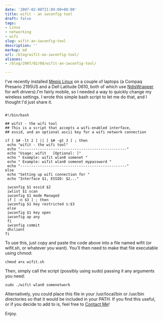 ```yaml
---
date: '2007-02-08T21:09:00+00:00'
title: wifit - an iwconfig tool
draft: false
tags:
- Linux
- networking
- wifi
slug: wifit-an-iwconfig-tool
description: ''
markup: md
url: /blog/wifit-an-iwconfig-tool/
aliases:
- /blog/2007/02/08/wifit-an-iwconfig-tool/

---
```


I've recently installed [Mepis Linux](http://www.mepis.org/) on a couple of laptops (a Compaq Presario 2195US and a Dell Latitude D610, both of which use [NdisWrapper](http://ndiswrapper.sourceforge.net/) for wifi drivers).I'm fairly mobile, so I needed a way to quickly change my wireless settings. I wrote this simple bash script to let me do that, and I thought I'd just share it.  

```
  
#!/bin/bash  
  
## wifit - the wifi tool  
## This is a script that accepts a wifi-enabled interface,   
## essid, and an optional ascii key for a wifi network connection  
  
if [ $# -lt 2 ] || [ $# -gt 3 ] ; then   
 echo "wifit - the wifi tool"  
 echo "-------------------------------------------------"  
 echo "Usage: wifit   [Optional: ]"  
 echo " Example: wifit wlan0 somenet "  
 echo " Example: wifit wlan0 somenet mypassword "  
 echo "-------------------------------------------------"  
else  
 echo "Setting up wifi connection for "  
 echo "Interface $1, ESSID: $2..."  
  
 iwconfig $1 essid $2  
 iwlist $1 scan  
 iwconfig $1 mode Managed  
 if [ -n $3 ] ; then  
 iwconfig $1 key restricted s:$3  
 else  
 iwconfig $1 key open  
 iwconfig ap any  
 fi  
 iwconfig commit  
 dhclient  
fi
```
   
To use this, just copy and paste the code above into a file named wifit (or wifit.sh, or whatever you want). You'll then need to make that file executable using chmod:
```
chmod a+x wifit.sh
```
Then, simply call the script (possibly using sudo) passing it any arguments you need:
```
sudo ./wifit wlan0 somenetwork
```
  
Alternatively, you could place this file in your /usr/local/bin or /usr/bin directories so that it would be included in your PATH. If you find this useful, or if you decide to add to is, feel free to [Contact Me](http://bradmontgomery.net/show.php?page=contact)!  
  
Enjoy.